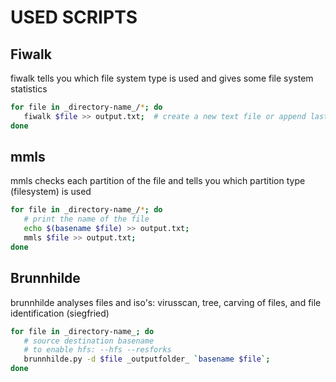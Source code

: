 USED SCRIPTS
============

## Fiwalk
fiwalk tells you which file system type is used and gives some file system statistics

```bash
for file in _directory-name_/*; do 
   fiwalk $file >> output.txt;  # create a new text file or append last line if text file already exists 
done
```

## mmls
mmls checks each partition of the file and tells you which partition type (filesystem) is used

```bash
for file in _directory-name_/*; do
   # print the name of the file
   echo $(basename $file) >> output.txt;
   mmls $file >> output.txt;
done
```

## Brunnhilde
brunnhilde analyses files and iso's: virusscan, tree, carving of files, and file identification (siegfried)

```bash
for file in _directory-name_; do
   # source destination basename
   # to enable hfs: --hfs --resforks
   brunnhilde.py -d $file _outputfolder_ `basename $file`;
done
``` 
     
